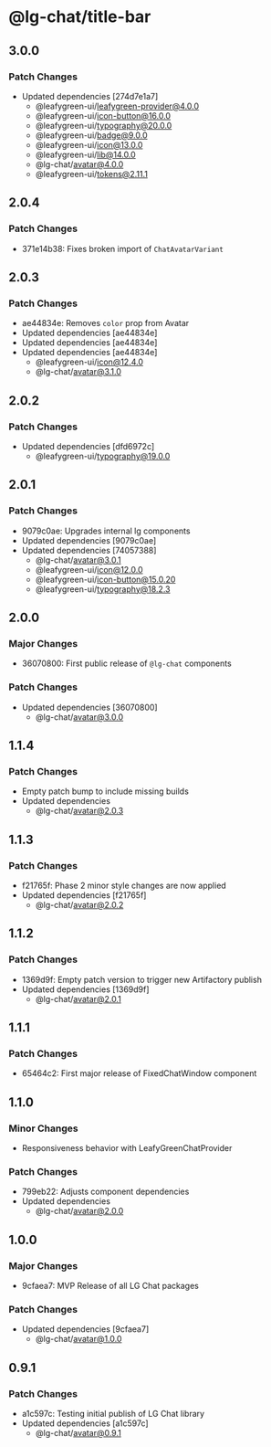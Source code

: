 # @lg-chat/title-bar

## 3.0.0

### Patch Changes

- Updated dependencies [274d7e1a7]
  - @leafygreen-ui/leafygreen-provider@4.0.0
  - @leafygreen-ui/icon-button@16.0.0
  - @leafygreen-ui/typography@20.0.0
  - @leafygreen-ui/badge@9.0.0
  - @leafygreen-ui/icon@13.0.0
  - @leafygreen-ui/lib@14.0.0
  - @lg-chat/avatar@4.0.0
  - @leafygreen-ui/tokens@2.11.1

## 2.0.4

### Patch Changes

- 371e14b38: Fixes broken import of `ChatAvatarVariant`

## 2.0.3

### Patch Changes

- ae44834e: Removes `color` prop from Avatar
- Updated dependencies [ae44834e]
- Updated dependencies [ae44834e]
- Updated dependencies [ae44834e]
  - @leafygreen-ui/icon@12.4.0
  - @lg-chat/avatar@3.1.0

## 2.0.2

### Patch Changes

- Updated dependencies [dfd6972c]
  - @leafygreen-ui/typography@19.0.0

## 2.0.1

### Patch Changes

- 9079c0ae: Upgrades internal lg components
- Updated dependencies [9079c0ae]
- Updated dependencies [74057388]
  - @lg-chat/avatar@3.0.1
  - @leafygreen-ui/icon@12.0.0
  - @leafygreen-ui/icon-button@15.0.20
  - @leafygreen-ui/typography@18.2.3

## 2.0.0

### Major Changes

- 36070800: First public release of `@lg-chat` components

### Patch Changes

- Updated dependencies [36070800]
  - @lg-chat/avatar@3.0.0

## 1.1.4

### Patch Changes

- Empty patch bump to include missing builds
- Updated dependencies
  - @lg-chat/avatar@2.0.3

## 1.1.3

### Patch Changes

- f21765f: Phase 2 minor style changes are now applied
- Updated dependencies [f21765f]
  - @lg-chat/avatar@2.0.2

## 1.1.2

### Patch Changes

- 1369d9f: Empty patch version to trigger new Artifactory publish
- Updated dependencies [1369d9f]
  - @lg-chat/avatar@2.0.1

## 1.1.1

### Patch Changes

- 65464c2: First major release of FixedChatWindow component

## 1.1.0

### Minor Changes

- Responsiveness behavior with LeafyGreenChatProvider

### Patch Changes

- 799eb22: Adjusts component dependencies
- Updated dependencies
  - @lg-chat/avatar@2.0.0

## 1.0.0

### Major Changes

- 9cfaea7: MVP Release of all LG Chat packages

### Patch Changes

- Updated dependencies [9cfaea7]
  - @lg-chat/avatar@1.0.0

## 0.9.1

### Patch Changes

- a1c597c: Testing initial publish of LG Chat library
- Updated dependencies [a1c597c]
  - @lg-chat/avatar@0.9.1
